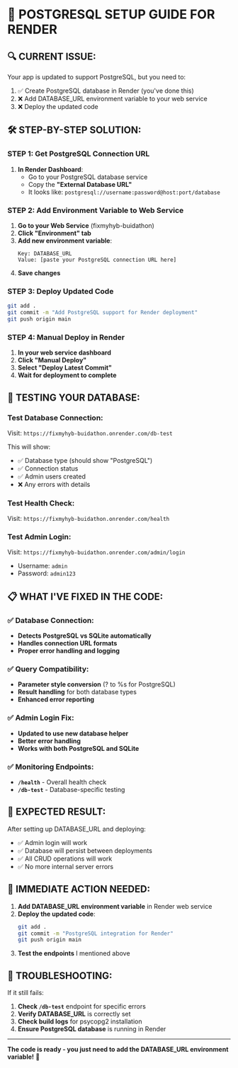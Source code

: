 # 🚨 POSTGRESQL SETUP GUIDE FOR RENDER

## 🔍 CURRENT ISSUE:
Your app is updated to support PostgreSQL, but you need to:
1. ✅ Create PostgreSQL database in Render (you've done this)
2. ❌ Add DATABASE_URL environment variable to your web service
3. ❌ Deploy the updated code

## 🛠️ STEP-BY-STEP SOLUTION:

### STEP 1: Get PostgreSQL Connection URL
1. **In Render Dashboard**:
   - Go to your PostgreSQL database service
   - Copy the **"External Database URL"**
   - It looks like: `postgresql://username:password@host:port/database`

### STEP 2: Add Environment Variable to Web Service
1. **Go to your Web Service** (fixmyhyb-buidathon)
2. **Click "Environment" tab**
3. **Add new environment variable**:
   ```
   Key: DATABASE_URL
   Value: [paste your PostgreSQL connection URL here]
   ```
4. **Save changes**

### STEP 3: Deploy Updated Code
```bash
git add .
git commit -m "Add PostgreSQL support for Render deployment"
git push origin main
```

### STEP 4: Manual Deploy in Render
1. **In your web service dashboard**
2. **Click "Manual Deploy"**
3. **Select "Deploy Latest Commit"**
4. **Wait for deployment to complete**

## 🧪 TESTING YOUR DATABASE:

### Test Database Connection:
Visit: `https://fixmyhyb-buidathon.onrender.com/db-test`

This will show:
- ✅ Database type (should show "PostgreSQL")
- ✅ Connection status
- ✅ Admin users created
- ❌ Any errors with details

### Test Health Check:
Visit: `https://fixmyhyb-buidathon.onrender.com/health`

### Test Admin Login:
Visit: `https://fixmyhyb-buidathon.onrender.com/admin/login`
- Username: `admin`
- Password: `admin123`

## 📋 WHAT I'VE FIXED IN THE CODE:

### ✅ Database Connection:
- **Detects PostgreSQL vs SQLite automatically**
- **Handles connection URL formats**
- **Proper error handling and logging**

### ✅ Query Compatibility:
- **Parameter style conversion** (? to %s for PostgreSQL)
- **Result handling** for both database types
- **Enhanced error reporting**

### ✅ Admin Login Fix:
- **Updated to use new database helper**
- **Better error handling**
- **Works with both PostgreSQL and SQLite**

### ✅ Monitoring Endpoints:
- **`/health`** - Overall health check
- **`/db-test`** - Database-specific testing

## 🎯 EXPECTED RESULT:

After setting up DATABASE_URL and deploying:
- ✅ Admin login will work
- ✅ Database will persist between deployments
- ✅ All CRUD operations will work
- ✅ No more internal server errors

## 🚨 IMMEDIATE ACTION NEEDED:

1. **Add DATABASE_URL environment variable** in Render web service
2. **Deploy the updated code**:
   ```bash
   git add .
   git commit -m "PostgreSQL integration for Render"
   git push origin main
   ```
3. **Test the endpoints** I mentioned above

## 🔧 TROUBLESHOOTING:

If it still fails:
1. **Check `/db-test`** endpoint for specific errors
2. **Verify DATABASE_URL** is correctly set
3. **Check build logs** for psycopg2 installation
4. **Ensure PostgreSQL database** is running in Render

---

**The code is ready - you just need to add the DATABASE_URL environment variable!** 🚀